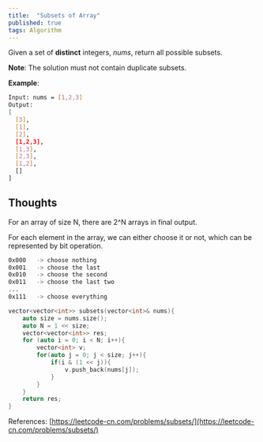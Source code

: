 ```yaml
---
title:  "Subsets of Array"
published: true
tags: Algorithm
---
```


Given a set of **distinct** integers, *nums*, return all possible subsets.

**Note**: The solution must not contain duplicate subsets.

**Example**:

```bash
Input: nums = [1,2,3]
Output:
[
  [3],
  [1],
  [2],
  [1,2,3],
  [1,3],
  [2,3],
  [1,2],
  []
]
```

## Thoughts

For an array of size N, there are 2^N arrays in final output.

For each element in the array, we can either choose it or not, which can be represented by
bit operation.

```bash
0x000   -> choose nothing
0x001   -> choose the last
0x010   -> choose the second
0x011   -> choose the last two
...
0x111   -> choose everything
```

```cpp
vector<vector<int>> subsets(vector<int>& nums){
    auto size = nums.size();
    auto N = 1 << size;
    vector<vector<int>> res;
    for (auto i = 0; i < N; i++){
        vector<int> v;
        for(auto j = 0; j < size; j++){
            if(i & (1 << j)){
                v.push_back(nums[j]);
            }
        }
    }
    return res;
}
```

References: [https://leetcode-cn.com/problems/subsets/](https://leetcode-cn.com/problems/subsets/)
